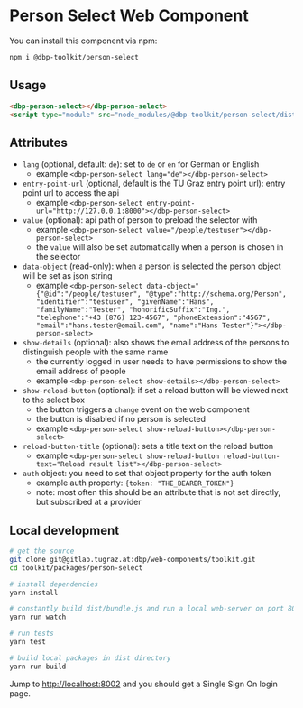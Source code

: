 # Person Select Web Component

You can install this component via npm:

```bash
npm i @dbp-toolkit/person-select
```

## Usage

```html
<dbp-person-select></dbp-person-select>
<script type="module" src="node_modules/@dbp-toolkit/person-select/dist/dbp-person-select.js"></script>
```

## Attributes

- `lang` (optional, default: `de`): set to `de` or `en` for German or English
    - example `<dbp-person-select lang="de"></dbp-person-select>`
- `entry-point-url` (optional, default is the TU Graz entry point url): entry point url to access the api
    - example `<dbp-person-select entry-point-url="http://127.0.0.1:8000"></dbp-person-select>`
- `value` (optional): api path of person to preload the selector with
    - example `<dbp-person-select value="/people/testuser"></dbp-person-select>`
    - the `value` will also be set automatically when a person is chosen in the selector
- `data-object` (read-only): when a person is selected the person object will be set as json string
    - example `<dbp-person-select data-object="{"@id":"/people/testuser", "@type":"http://schema.org/Person", "identifier":"testuser", "givenName":"Hans", "familyName":"Tester", "honorificSuffix":"Ing.", "telephone":"+43 (876) 123-4567", "phoneExtension":"4567", "email":"hans.tester@email.com", "name":"Hans Tester"}"></dbp-person-select>`
- `show-details` (optional): also shows the email address of the persons to distinguish people with the same name
    - the currently logged in user needs to have permissions to show the email address of people
    - example `<dbp-person-select show-details></dbp-person-select>`
- `show-reload-button` (optional): if set a reload button will be viewed next to the select box
    - the button triggers a `change` event on the web component
    - the button is disabled if no person is selected
    - example `<dbp-person-select show-reload-button></dbp-person-select>`
- `reload-button-title` (optional): sets a title text on the reload button
    - example `<dbp-person-select show-reload-button reload-button-text="Reload result list"></dbp-person-select>`
- `auth` object: you need to set that object property for the auth token
    - example auth property: `{token: "THE_BEARER_TOKEN"}`
    - note: most often this should be an attribute that is not set directly, but subscribed at a provider

## Local development

```bash
# get the source
git clone git@gitlab.tugraz.at:dbp/web-components/toolkit.git
cd toolkit/packages/person-select

# install dependencies
yarn install

# constantly build dist/bundle.js and run a local web-server on port 8002 
yarn run watch

# run tests
yarn test

# build local packages in dist directory
yarn run build
```

Jump to <http://localhost:8002> and you should get a Single Sign On login page.
